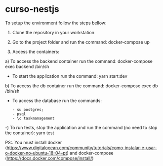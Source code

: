 # curso-nestjs

To setup the environment follow the steps bellow:

1) Clone the repository in your workstation

2) Go to the project folder and run the command: docker-compose up

3) Access the containers:

a) To access the backend container run the command: docker-compose exec backend /bin/sh

- To start the application run the command: yarn start:dev

b) To access the db container run the command: docker-compose exec db /bin/sh

- To access the database run the commands:

      - su postgres;
      - psql
      - \c taskmanagement

-) To run tests, stop the application and run the command (no need to stop the container): yarn test 


PS:. You must install docker (https://www.digitalocean.com/community/tutorials/como-instalar-e-usar-o-docker-no-ubuntu-18-04-pt)  and docker-compose (https://docs.docker.com/compose/install/)
